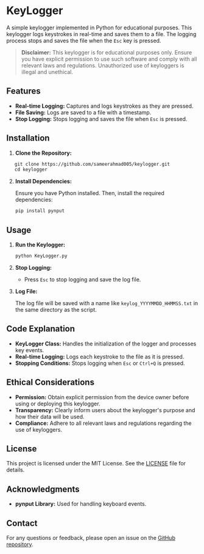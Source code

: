 # KeyLogger

A simple keylogger implemented in Python for educational purposes. This keylogger logs keystrokes in real-time and saves them to a file. The logging process stops and saves the file when the `Esc` key is pressed.

> **Disclaimer:** This keylogger is for educational purposes only. Ensure you have explicit permission to use such software and comply with all relevant laws and regulations. Unauthorized use of keyloggers is illegal and unethical.

## Features

- **Real-time Logging:** Captures and logs keystrokes as they are pressed.
- **File Saving:** Logs are saved to a file with a timestamp.
- **Stop Logging:** Stops logging and saves the file when `Esc` is pressed.

## Installation

1. **Clone the Repository:**

```markdown
   git clone https://github.com/sameerahmad005/keylogger.git
   cd keylogger
   ```

2. **Install Dependencies:**

   Ensure you have Python installed. Then, install the required dependencies:

   ```bash
   pip install pynput
   ```

## Usage

1. **Run the Keylogger:**

   ```bash
   python KeyLogger.py
   ```

2. **Stop Logging:**

   - Press `Esc` to stop logging and save the log file.
3. **Log File:**

   The log file will be saved with a name like `keylog_YYYYMMDD_HHMMSS.txt` in the same directory as the script.

## Code Explanation

- **KeyLogger Class:** Handles the initialization of the logger and processes key events.
- **Real-time Logging:** Logs each keystroke to the file as it is pressed.
- **Stopping Conditions:** Stops logging when `Esc` or `Ctrl+Q` is pressed.

## Ethical Considerations

- **Permission:** Obtain explicit permission from the device owner before using or deploying this keylogger.
- **Transparency:** Clearly inform users about the keylogger's purpose and how their data will be used.
- **Compliance:** Adhere to all relevant laws and regulations regarding the use of keyloggers.

## License

This project is licensed under the MIT License. See the [LICENSE](LICENSE) file for details.

## Acknowledgments

- **pynput Library:** Used for handling keyboard events.

## Contact

For any questions or feedback, please open an issue on the [GitHub repository](https://github.com/sameerahmad005/keylogger/issues).
```
